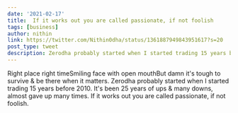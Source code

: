```yaml
---
date: '2021-02-17'
title:  If it works out you are called passionate, if not foolish 
tags: [business]
author: nithin
link: https://twitter.com/Nithin0dha/status/1361887949843951617?s=20
post_type: tweet
description: Zerodha probably started when I started trading 15 years before 2010. It's been 25 years of ups & many downs ...
---
```


Right place right timeSmiling face with open mouthBut damn it's tough to survive & be there when it matters. Zerodha probably started when I started trading 15 years before 2010. It's been 25 years of ups & many downs, almost gave up many times. If it works out you are called passionate, if not foolish.
